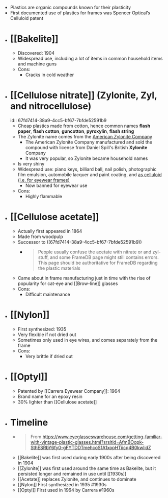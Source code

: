 - Plastics are organic compounds known for their plasticity
- First documented use of plastics for frames was Spencer Optical’s Celluloid patent
- # [[Bakelite]]
	- Discovered: 1904
	- Widespread use, including a lot of items in common household items and machine guns
	- Cons:
		- Cracks in cold weather
- # [[Cellulose nitrate]] (Zylonite, Zyl, and nitrocellulose)
  id:: 67fd7414-38a9-4cc5-bf67-7bfde52591b9
	- Cheap plastics made from cotton, hence common names **flash paper**, **flash cotton**, **guncotton**, **pyroxylin**, **flash string**
	- The Zylonite name comes from the [American Zylonite Company](https://digitalcollections.syr.edu/Documents/Detail/american-zylonite-company/288087)
		- The American Zylonite Company manufactured and sold the compound with license from Daniel Spill's British **Xylonite** Company
		- It was very popular, so Zylonite became household names
	- Is very shiny
	- Widespread use: piano keys, billiard ball, nail polish, photographic film emulsion, automobile lacquer and paint coating, and [as celluloid (i.e. for eyewear frames)](https://en.wikipedia.org/wiki/Celluloid)
		- Now banned for eyewear use
	- Cons:
		- Highly flammable
- # [[Cellulose acetate]]
	- Actually first appeared in 1864
	- Made from woodpulp
	- Successor to ((67fd7414-38a9-4cc5-bf67-7bfde52591b9))
		- > People usually confuse the acetate with nitrate or and zyl-stuff, and some FrameDB page might still contains errors. This page should be authoritative for FrameDB regarding the plastic materials
	- Came about in frame manufacturing just in time with the rise of popularity for cat-eye  and [[Brow-line]] glasses
	- Cons:
		- Difficult maintenance
- # [[Nylon]]
	- First synthesized: 1935
	- Very flexible if not dried out
	- Sometimes only used in eye wires, and comes separately from the frame
	- Cons:
		- Very brittle if dried out
- # [[Optyl]]
	- Patented by [[Carrera Eyewear Company]]: 1964
	- Brand name for an epoxy resin
	- 30% lighter than [[Cellulose acetate]]
- # Timeline
	- > From https://www.eyeglasseswarehouse.com/getting-familiar-with-vintage-plastic-glasses.html?srsltid=AfmBOopk-SthESRbY6fy0-gFYTDDTmehcoS1A1xopHTiicq4B0kwIidZ
	- [[Bakelite]] was first used during early 1900s after being discovered in 1904
	- [[Zylonite]] was first used around the same time as Bakelite, but it persisted longer and remained in use until [[1930s]]
	- [[Acetate]] replaces Zylonite, and continues to dominate
	- [[Nylon]] First synthesized in 1935 #1930s
	- [[Optyl]] First used in 1964 by Carrera #1960s